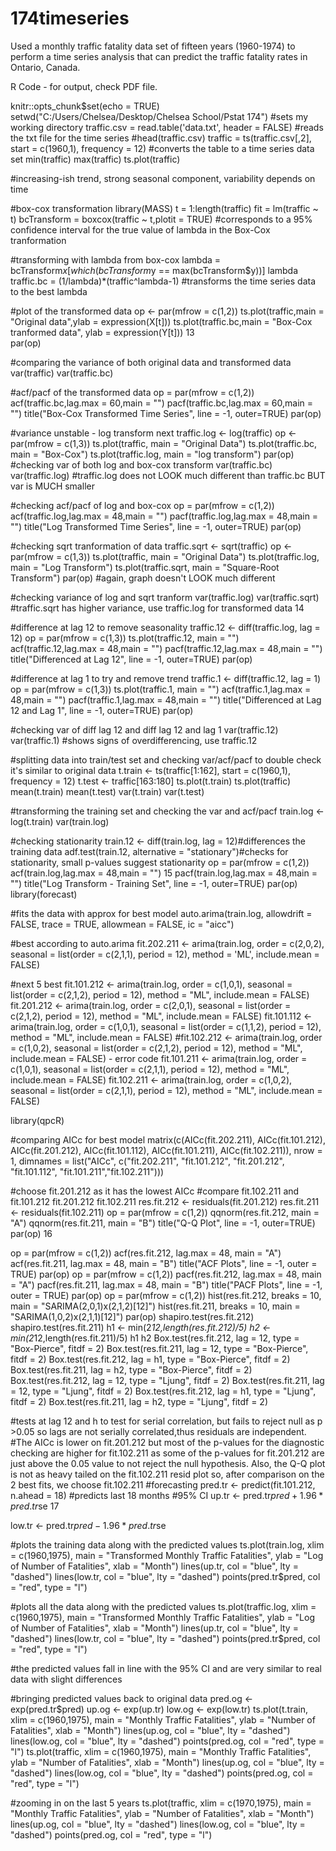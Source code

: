# 174timeseries
Used a monthly traffic fatality data set of fifteen years (1960-1974) to perform a time series analysis that can predict the traffic fatality rates in Ontario, Canada.


R Code - for output, check PDF file.

knitr::opts_chunk$set(echo = TRUE)
setwd("C:/Users/Chelsea/Desktop/Chelsea School/Pstat 174") #sets my working directory traffic.csv = read.table('data.txt', header = FALSE) #reads the txt file for the time series #head(traffic.csv)
traffic = ts(traffic.csv[,2], start = c(1960,1), frequency = 12) #converts the table to a time series data set
min(traffic) max(traffic)
ts.plot(traffic)

#increasing-ish trend, strong seasonal component, variability depends on time

#box-cox transformation
library(MASS)
t = 1:length(traffic)
fit = lm(traffic ~ t)
bcTransform = boxcox(traffic ~ t,plotit = TRUE)
#corresponds to a 95% confidence interval for the true value of lambda in the Box-Cox tranformation

#transforming with lambda from box-cox
lambda = bcTransform$x[which(bcTransform$y == max(bcTransform$y))]
lambda
traffic.bc = (1/lambda)*(traffic^lambda-1) #transforms the time series data to the best lambda

#plot of the transformed data
op <- par(mfrow = c(1,2))
ts.plot(traffic,main = "Original data",ylab = expression(X[t])) ts.plot(traffic.bc,main = "Box-Cox tranformed data", ylab = expression(Y[t]))
13    
par(op)

#comparing the variance of both original data and transformed data var(traffic)
var(traffic.bc)

#acf/pacf of the transformed data
op = par(mfrow = c(1,2))
acf(traffic.bc,lag.max = 60,main = "")
pacf(traffic.bc,lag.max = 60,main = "")
title("Box-Cox Transformed Time Series", line = -1, outer=TRUE) par(op)

#variance unstable - log transform next traffic.log <- log(traffic)
op <- par(mfrow = c(1,3))
ts.plot(traffic, main = "Original Data") ts.plot(traffic.bc, main = "Box-Cox") ts.plot(traffic.log, main = "log transform") par(op)
#checking var of both log and box-cox transform
var(traffic.bc)
var(traffic.log) #traffic.log does not LOOK much different than traffic.bc BUT var is MUCH smaller

#checking acf/pacf of log and box-cox
op = par(mfrow = c(1,2))
acf(traffic.log,lag.max = 48,main = "") pacf(traffic.log,lag.max = 48,main = "")
title("Log Transformed Time Series", line = -1, outer=TRUE) par(op)

#checking sqrt tranformation of data
traffic.sqrt <- sqrt(traffic)
op <- par(mfrow = c(1,3))
ts.plot(traffic, main = "Original Data") ts.plot(traffic.log, main = "Log Transform") ts.plot(traffic.sqrt, main = "Square-Root Transform") par(op) #again, graph doesn't LOOK much different

#checking variance of log and sqrt tranform
var(traffic.log)
var(traffic.sqrt) #traffic.sqrt has higher variance, use traffic.log for transformed data
14

#difference at lag 12 to remove seasonality traffic.12 <- diff(traffic.log, lag = 12)
op = par(mfrow = c(1,3))
ts.plot(traffic.12, main = "")
acf(traffic.12,lag.max = 48,main = "") pacf(traffic.12,lag.max = 48,main = "") title("Differenced at Lag 12", line = -1, outer=TRUE) par(op)

#difference at lag 1 to try and remove trend
traffic.1 <- diff(traffic.12, lag = 1)
op = par(mfrow = c(1,3))
ts.plot(traffic.1, main = "")
acf(traffic.1,lag.max = 48,main = "")
pacf(traffic.1,lag.max = 48,main = "")
title("Differenced at Lag 12 and Lag 1", line = -1, outer=TRUE) par(op)

#checking var of diff lag 12 and diff lag 12 and lag 1 var(traffic.12)
var(traffic.1) #shows signs of overdifferencing, use traffic.12

#splitting data into train/test set and checking var/acf/pacf to double check it's similar to original data t.train <- ts(traffic[1:162], start = c(1960,1), frequency = 12)
t.test <- traffic[163:180]
ts.plot(t.train)
ts.plot(traffic)
mean(t.train) mean(t.test)
var(t.train) var(t.test)

#transforming the training set and checking the var and acf/pacf train.log <- log(t.train)
var(train.log)

#checking stationarity
train.12 <- diff(train.log, lag = 12)#differences the training data
adf.test(train.12, alternative = "stationary")#checks for stationarity, small p-values suggest stationarity
op = par(mfrow = c(1,2)) acf(train.log,lag.max = 48,main = "")
15
pacf(train.log,lag.max = 48,main = "")
title("Log Transform - Training Set", line = -1, outer=TRUE) par(op)
library(forecast)

#fits the data with approx for best model
auto.arima(train.log, allowdrift = FALSE, trace = TRUE, allowmean = FALSE, ic = "aicc")

#best according to auto.arima
fit.202.211 <- arima(train.log, order = c(2,0,2), seasonal = list(order = c(2,1,1), period = 12), method = 'ML', include.mean = FALSE)

#next 5 best
fit.101.212 <- arima(train.log, order = c(1,0,1), seasonal = list(order = c(2,1,2), period = 12), method = "ML", include.mean = FALSE)
fit.201.212 <- arima(train.log, order = c(2,0,1), seasonal = list(order = c(2,1,2), period = 12), method = "ML", include.mean = FALSE)
fit.101.112 <- arima(train.log, order = c(1,0,1), seasonal = list(order = c(1,1,2), period = 12), method = "ML", include.mean = FALSE)
#fit.102.212 <- arima(train.log, order = c(1,0,2), seasonal = list(order = c(2,1,2), period = 12), method = "ML", include.mean = FALSE) - error code
fit.101.211 <- arima(train.log, order = c(1,0,1), seasonal = list(order = c(2,1,1), period = 12), method = "ML", include.mean = FALSE)
fit.102.211 <- arima(train.log, order = c(1,0,2), seasonal = list(order = c(2,1,1), period = 12), method = "ML", include.mean = FALSE)

library(qpcR)

#comparing AICc for best model
matrix(c(AICc(fit.202.211), AICc(fit.101.212), AICc(fit.201.212), AICc(fit.101.112), AICc(fit.101.211), AICc(fit.102.211)), nrow = 1, dimnames = list("AICc", c("fit.202.211", "fit.101.212", "fit.201.212", "fit.101.112", "fit.101.211","fit.102.211")))

#choose fit.201.212 as it has the lowest AICc #compare fit.102.211 and fit.101.212 fit.201.212
fit.102.211
res.fit.212 <- residuals(fit.201.212) res.fit.211 <- residuals(fit.102.211)
op = par(mfrow = c(1,2)) qqnorm(res.fit.212, main = "A") qqnorm(res.fit.211, main = "B") title("Q-Q Plot", line = -1, outer=TRUE) par(op)
16

op = par(mfrow = c(1,2))
acf(res.fit.212, lag.max = 48, main = "A") acf(res.fit.211, lag.max = 48, main = "B") title("ACF Plots", line = -1, outer = TRUE) par(op)
op = par(mfrow = c(1,2))
pacf(res.fit.212, lag.max = 48, main = "A") pacf(res.fit.211, lag.max = 48, main = "B") title("PACF Plots", line = -1, outer = TRUE) par(op)
op = par(mfrow = c(1,2))
hist(res.fit.212, breaks = 10, main = "SARIMA(2,0,1)x(2,1,2)[12]") hist(res.fit.211, breaks = 10, main = "SARIMA(1,0,2)x(2,1,1)[12]") par(op)
shapiro.test(res.fit.212)
shapiro.test(res.fit.211)
h1 <- min(2*12,length(res.fit.212)/5)
h2 <- min(2*12,length(res.fit.211)/5)
h1
h2
Box.test(res.fit.212, lag = 12, type = "Box-Pierce", fitdf = 2)
Box.test(res.fit.211, lag = 12, type = "Box-Pierce", fitdf = 2)
Box.test(res.fit.212, lag = h1, type = "Box-Pierce", fitdf = 2)
Box.test(res.fit.211, lag = h2, type = "Box-Pierce", fitdf = 2)
Box.test(res.fit.212, lag = 12, type = "Ljung", fitdf = 2)
Box.test(res.fit.211, lag = 12, type = "Ljung", fitdf = 2)
Box.test(res.fit.212, lag = h1, type = "Ljung", fitdf = 2)
Box.test(res.fit.211, lag = h2, type = "Ljung", fitdf = 2)

#tests at lag 12 and h to test for serial correlation, but fails to reject null as p >0.05 so lags are not serially correlated,thus residuals are independent.
#The AICc is lower on fit.201.212 but most of the p-values for the diagnostic checking are higher for fit.102.211 as some of the p-values for fit.201.212 are just above the 0.05 value to not reject the null hypothesis. Also, the Q-Q plot is not as heavy tailed on the fit.102.211 resid plot so, after comparison on the 2 best fits, we choose fit.102.211
#forecasting
pred.tr <- predict(fit.101.212, n.ahead = 18) #predicts last 18 months #95% CI
up.tr <- pred.tr$pred + 1.96*pred.tr$se
17

low.tr <- pred.tr$pred - 1.96*pred.tr$se

#plots the training data along with the predicted values
ts.plot(train.log, xlim = c(1960,1975), main = "Transformed Monthly Traffic Fatalities", ylab = "Log of Number of Fatalities", xlab = "Month")
lines(up.tr, col = "blue", lty = "dashed")
lines(low.tr, col = "blue", lty = "dashed")
points(pred.tr$pred, col = "red", type = "l")

#plots all the data along with the predicted values
ts.plot(traffic.log, xlim = c(1960,1975), main = "Transformed Monthly Traffic Fatalities", ylab = "Log of Number of Fatalities", xlab = "Month")
lines(up.tr, col = "blue", lty = "dashed")
lines(low.tr, col = "blue", lty = "dashed")
points(pred.tr$pred, col = "red", type = "l")

#the predicted values fall in line with the 95% CI and are very similar to real data with slight differences

#bringing predicted values back to original data pred.og <- exp(pred.tr$pred)
up.og <- exp(up.tr)
low.og <- exp(low.tr)
ts.plot(t.train, xlim = c(1960,1975), main = "Monthly Traffic Fatalities", ylab = "Number of Fatalities", xlab = "Month")
lines(up.og, col = "blue", lty = "dashed")
lines(low.og, col = "blue", lty = "dashed")
points(pred.og, col = "red", type = "l")
ts.plot(traffic, xlim = c(1960,1975), main = "Monthly Traffic Fatalities", ylab = "Number of Fatalities", xlab = "Month")
lines(up.og, col = "blue", lty = "dashed")
lines(low.og, col = "blue", lty = "dashed")
points(pred.og, col = "red", type = "l")

#zooming in on the last 5 years
ts.plot(traffic, xlim = c(1970,1975), main = "Monthly Traffic Fatalities", ylab = "Number of Fatalities", xlab = "Month")
lines(up.og, col = "blue", lty = "dashed")
lines(low.og, col = "blue", lty = "dashed")
points(pred.og, col = "red", type = "l")

